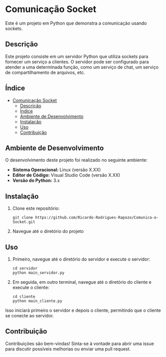 # Comunicação Socket

Este é um projeto em Python que demonstra a comunicação usando sockets.

## Descrição

Este projeto consiste em um servidor Python que utiliza sockets para fornecer um serviço a clientes. O servidor pode ser configurado para atender a uma determinada função, como um serviço de chat, um serviço de compartilhamento de arquivos, etc.

## Índice

- [Comunicação Socket](#comunicação-socket)
  - [Descrição](#descrição)
  - [Índice](#índice)
  - [Ambiente de Desenvolvimento](#ambiente-de-desenvolvimento)
  - [Instalação](#instalação)
  - [Uso](#uso)
  - [Contribuição](#contribuição)

## Ambiente de Desenvolvimento

O desenvolvimento deste projeto foi realizado no seguinte ambiente:

- **Sistema Operacional:** Linux (versão X.XX)
- **Editor de Código:** Visual Studio Code (versão X.XX)
- **Versão do Python:** 3.x
## Instalação

1. Clone este repositório:

    ```
    git clone https://github.com/Ricardo-Rodrigues-Rapozo/Comunica-o-Socket.git
    ```

2. Navegue até o diretório do projeto

## Uso
1. Primeiro, navegue até o diretório do servidor e execute o servidor:

    ```
    cd servidor
    python main_servidor.py
    ```

2. Em seguida, em outro terminal, navegue até o diretório do cliente e execute o cliente:

    ```
    cd cliente
    python main_cliente.py
    ```

Isso iniciará primeiro o servidor e depois o cliente, permitindo que o cliente se conecte ao servidor.
## Contribuição

Contribuições são bem-vindas! Sinta-se à vontade para abrir uma issue para discutir possíveis melhorias ou enviar uma pull request.


